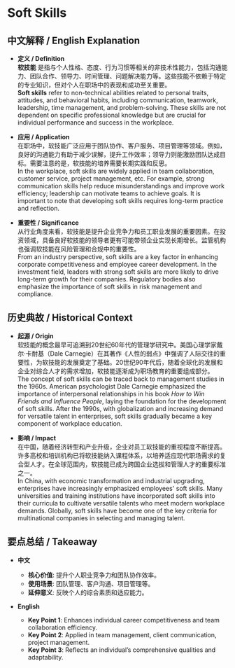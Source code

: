 # Soft Skills

## 中文解释 / English Explanation

* **定义 / Definition**  
  **软技能** 是指与个人性格、态度、行为习惯等相关的非技术性能力，包括沟通能力、团队合作、领导力、时间管理、问题解决能力等。这些技能不依赖于特定的专业知识，但对个人在职场中的表现和成功至关重要。  
  **Soft skills** refer to non-technical abilities related to personal traits, attitudes, and behavioral habits, including communication, teamwork, leadership, time management, and problem-solving. These skills are not dependent on specific professional knowledge but are crucial for individual performance and success in the workplace.

* **应用 / Application**  
  在职场中，软技能广泛应用于团队协作、客户服务、项目管理等领域。例如，良好的沟通能力有助于减少误解，提升工作效率；领导力则能激励团队达成目标。需要注意的是，软技能的培养需要长期实践和反思。  
  In the workplace, soft skills are widely applied in team collaboration, customer service, project management, etc. For example, strong communication skills help reduce misunderstandings and improve work efficiency; leadership can motivate teams to achieve goals. It is important to note that developing soft skills requires long-term practice and reflection.

* **重要性 / Significance**  
  从行业角度来看，软技能是提升企业竞争力和员工职业发展的重要因素。在投资领域，具备良好软技能的领导者更有可能带领企业实现长期增长。监管机构也强调软技能在风险管理和合规中的重要性。  
  From an industry perspective, soft skills are a key factor in enhancing corporate competitiveness and employee career development. In the investment field, leaders with strong soft skills are more likely to drive long-term growth for their companies. Regulatory bodies also emphasize the importance of soft skills in risk management and compliance.

## 历史典故 / Historical Context

* **起源 / Origin**  
  软技能的概念最早可追溯到20世纪60年代的管理学研究中。美国心理学家戴尔·卡耐基（Dale Carnegie）在其著作《人性的弱点》中强调了人际交往的重要性，为软技能的发展奠定了基础。20世纪90年代后，随着全球化的发展和企业对综合人才的需求增加，软技能逐渐成为职场教育的重要组成部分。  
  The concept of soft skills can be traced back to management studies in the 1960s. American psychologist Dale Carnegie emphasized the importance of interpersonal relationships in his book *How to Win Friends and Influence People*, laying the foundation for the development of soft skills. After the 1990s, with globalization and increasing demand for versatile talent in enterprises, soft skills gradually became a key component of workplace education.

* **影响 / Impact**  
  在中国，随着经济转型和产业升级，企业对员工软技能的重视程度不断提高。许多高校和培训机构已将软技能纳入课程体系，以培养适应现代职场需求的复合型人才。在全球范围内，软技能已成为跨国企业选拔和管理人才的重要标准之一。  
  In China, with economic transformation and industrial upgrading, enterprises have increasingly emphasized employees' soft skills. Many universities and training institutions have incorporated soft skills into their curricula to cultivate versatile talents who meet modern workplace demands. Globally, soft skills have become one of the key criteria for multinational companies in selecting and managing talent.

## 要点总结 / Takeaway

* **中文**  
  - **核心价值**: 提升个人职业竞争力和团队协作效率。
  - **使用场景**: 团队管理、客户沟通、项目管理等。
  - **延伸意义**: 反映个人的综合素质和适应能力。

* **English**  
  - **Key Point 1**: Enhances individual career competitiveness and team collaboration efficiency.
  - **Key Point 2**: Applied in team management, client communication, project management.
  - **Key Point 3**: Reflects an individual’s comprehensive qualities and adaptability.